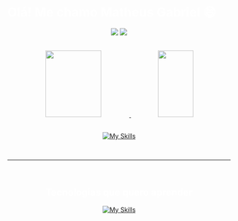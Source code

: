 <h1 style='color:white'>Olá! Me chamo Matheus Gabriel 😄</h1>

<div align="center">

<a href="https://www.linkedin.com/in/matheusomoura/"><img src="https://img.shields.io/badge/LinkedIn-0077B5?style=for-the-badge&logo=linkedin&logoColor=white" target="_blank"></a>
<a href = "https://github.com/OliveiraMG/OliveiraMG"><img src="https://img.shields.io/badge/GitHub-100000?style=for-the-badge&logo=github&logoColor=white" target="_blank">
</div>
<br>

<div align="center">
<img height="150em" width="50%" src="https://github-readme-stats.vercel.app/api?username=OliveiraMG&show_icons=true&theme=tokyonight" float="left" width="50%"/>
<img height="150em" width="40%" src="https://github-readme-stats.vercel.app/api/top-langs/?username=OliveiraMG&layout=donut&theme=tokyonight&size_weight=0.1&count_weight=0.1&exclude_langs=html,css" float="right"/>
</div>

<div align="center"><br/>
 
[![My Skills](https://skillicons.dev/icons?i=html,css,javascript,nodejs,mysql,spring,java,azure,git,kotlin,flutter,dart)](https://skillicons.dev)

</div><br>

<hr>
<div align="center"><br/>
  <h2 style='color:white'>Tecnologias que quero aprender</h2>

  [![My Skills](https://skillicons.dev/icons?i=python,net,cs,cpp,swift,mongo)](https://skillicons.dev)
</div>
